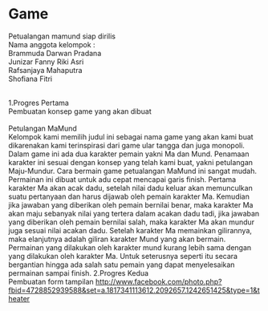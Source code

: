 Game
====
Petualangan mamund siap dirilis<br>
Nama anggota kelompok :<br>
Brammuda Darwan Pradana<br>
Junizar Fanny Riki Asri<br>
Rafsanjaya Mahaputra<br>
Shofiana Fitri<br>
<br>

1.Progres Pertama<br>
Pembuatan konsep game yang akan dibuat<br>
<br>Petulangan MaMund<br>
	Kelompok kami memilih judul ini sebagai nama game yang akan kami buat dikarenakan kami terinspirasi dari game ular tangga dan juga monopoli. Dalam game ini ada dua karakter pemain yakni Ma dan Mund. Penamaan karakter ini sesuai dengan konsep yang telah kami buat, yakni petulangan Maju-Mundur. 
	Cara bermain game petualangan MaMund ini sangat mudah. Permainan ini dibuat untuk adu cepat mencapai garis finish. Pertama karakter Ma akan acak dadu, setelah nilai dadu keluar akan memunculkan suatu pertanyaan dan harus dijawab oleh pemain karakter Ma. Kemudian jika jawaban yang diberikan oleh pemain bernilai benar, maka karakter Ma akan maju sebanyak nilai yang tertera dalam acakan dadu tadi, jika jawaban yang diberikan oleh pemain bernilai salah, maka karakter Ma akan mundur juga sesuai nilai acakan dadu. Setelah karakter Ma memainkan gilirannya, maka elanjutnya adalah giliran karakter Mund yang akan bermain. Permainan yang dilakukan oleh karakter mund kurang lebih sama dengan yang dilakukan oleh karakter Ma. 
	Untuk seterusnya seperti itu secara bergantian hingga ada salah satu pemain yang dapat menyelesaikan permainan sampai finish.
2.Progres Kedua<br>
Pembuatan form tampilan
http://www.facebook.com/photo.php?fbid=4728852939588&set=a.1817341113612.2092657.1242651425&type=1&theater


